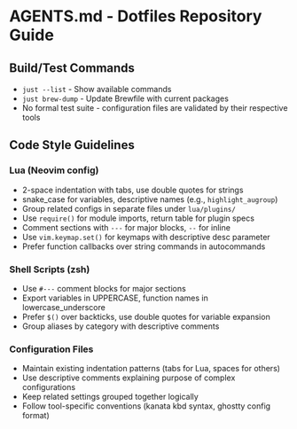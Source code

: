 # AGENTS.md - Dotfiles Repository Guide

## Build/Test Commands
- `just --list` - Show available commands
- `just brew-dump` - Update Brewfile with current packages
- No formal test suite - configuration files are validated by their respective tools

## Code Style Guidelines

### Lua (Neovim config)
- 2-space indentation with tabs, use double quotes for strings
- snake_case for variables, descriptive names (e.g., `highlight_augroup`)
- Group related configs in separate files under `lua/plugins/`
- Use `require()` for module imports, return table for plugin specs
- Comment sections with `---` for major blocks, `--` for inline
- Use `vim.keymap.set()` for keymaps with descriptive desc parameter
- Prefer function callbacks over string commands in autocommands

### Shell Scripts (zsh)
- Use `#---` comment blocks for major sections
- Export variables in UPPERCASE, function names in lowercase_underscore
- Prefer `$()` over backticks, use double quotes for variable expansion
- Group aliases by category with descriptive comments

### Configuration Files
- Maintain existing indentation patterns (tabs for Lua, spaces for others)
- Use descriptive comments explaining purpose of complex configurations
- Keep related settings grouped together logically
- Follow tool-specific conventions (kanata kbd syntax, ghostty config format)